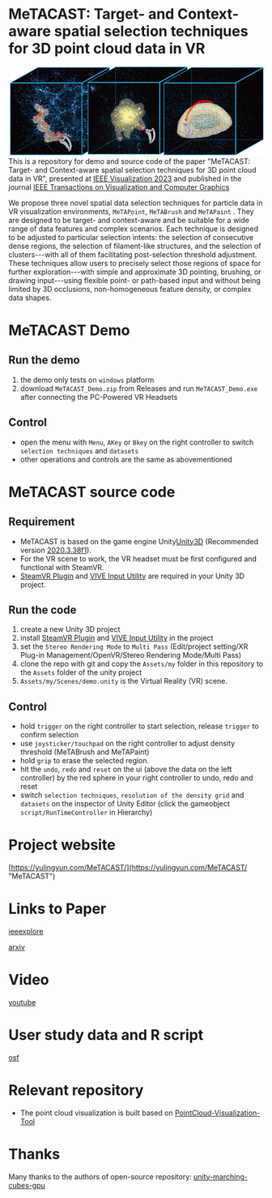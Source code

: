 MeTACAST: Target- and Context-aware spatial selection techniques for 3D point cloud data in VR
======
![MeTACAST_Image](https://github.com/LixiangZhao98/MeTACAST/blob/master/Assets/my/pic/MeTACAST.png "MeTACAST_Image")
This is a repository for demo and source code of the paper "MeTACAST: Target- and Context-aware spatial selection techniques for 3D point cloud data in VR", presented at [IEEE Visualization 2023](https://ieeevis.org/year/2023/welcome "VIS2023") and published in the journal [IEEE Transactions on Visualization and Computer Graphics](https://ieeexplore.ieee.org/xpl/RecentIssue.jsp?punumber=2945 "TVCG")

We propose three novel spatial data selection techniques for particle data in VR visualization environments, `MeTAPoint`, `MeTABrush` and `MeTAPaint` . They are designed to be target- and context-aware and be suitable for a wide range of data features and complex scenarios. Each technique is designed to be adjusted to particular selection intents: the selection of consecutive dense regions, the selection of filament-like structures, and the selection of clusters---with all of them facilitating post-selection threshold adjustment. These techniques allow users to precisely select those regions of space for further exploration---with simple and approximate 3D pointing, brushing, or drawing input---using flexible point- or path-based input and without being limited by 3D occlusions, non-homogeneous feature density, or complex data shapes.

# MeTACAST Demo
## Run the demo
1. the demo only tests on `windows` platform
2. download `MeTACAST_Demo.zip` from Releases and run `MeTACAST_Demo.exe` after connecting the PC-Powered VR Headsets 

## Control
* open the menu with `Menu`, `AKey` or `Bkey` on the right controller to switch `selection techniques` and `datasets`
* other operations and controls are the same as abovementioned

# MeTACAST source code
## Requirement
* MeTACAST is based on the game engine Unity[Unity3D](https://unity3d.com/get-unity/download "Unity download") (Recommended version [2020.3.38f1](https://unity.cn/releases/lts/2020 "Unity3D 2020.3.38f1")).
* For the VR scene to work, the VR headset must be first configured and functional with SteamVR.
* [SteamVR Plugin](https://assetstore.unity.com/packages/tools/integration/steamvr-plugin-32647 "SteamVR Plugin") and [VIVE Input Utility](https://assetstore.unity.com/packages/tools/integration/vive-input-utility-64219 "VIVE Input Utility") are required in your Unity 3D project.

## Run the code
1. create a new Unity 3D project
2. install [SteamVR Plugin](https://assetstore.unity.com/packages/tools/integration/steamvr-plugin-32647 "SteamVR Plugin") and [VIVE Input Utility](https://assetstore.unity.com/packages/tools/integration/vive-input-utility-64219 "VIVE Input Utility") in the project
3. set the `Stereo Rendering Mode` to `Multi Pass` (Edit/project setting/XR Plug-in Management/OpenVR/Stereo Rendering Mode/Multi Pass)
4. clone the repo with git and copy the `Assets/my` folder in this repository to the `Assets` folder of the unity project
5. `Assets/my/Scenes/demo.unity` is the Virtual Reality (VR) scene.

## Control
* hold `trigger` on the right controller to start selection, release `trigger` to confirm selection
* use `joysticker/touchpad` on the right controller to adjust density threshold (MeTABrush and MeTAPaint)
* hold `grip` to erase the selected region.
* hit the `undo`, `redo` and `reset` on the ui (above the data on the left controller) by the red sphere in your right controller to undo, redo and reset
* switch `selection techniques`, `resolution of the density grid` and `datasets` on the inspector of Unity Editor (click the gameobject `script/RunTimeController` in Hierarchy)


# Project website
[https://yulingyun.com/MeTACAST/](https://yulingyun.com/MeTACAST/ "MeTACAST")

# Links to Paper
[ieeexplore](https://ieeexplore.ieee.org/document/10292508 "ieeexplore")

[arxiv](https://arxiv.org/abs/2308.03616 "arxiv")

# Video
[youtube](https://www.youtube.com/watch?v=R_WRfzgnOAM&t=1s "Video")

# User study data and R script
[osf](https://osf.io/dvj9n/ "osf")

# Relevant repository
* The point cloud visualization is built based on [PointCloud-Visualization-Tool](https://github.com/LixiangZhao98/PointCloud-Visualization-Tool "PointCloud-Visualization-Tool")

# Thanks
Many thanks to the authors of open-source repository:
[unity-marching-cubes-gpu](https://github.com/pavelkouril/unity-marching-cubes-gpu "unity-marching-cubes-gpu")

